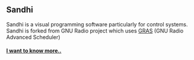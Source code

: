 Sandhi
----

Sandhi is a visual programming software particularly for control systems. Sandhi is forked from GNU Radio project which uses [GRAS](https://github.com/guruofquality/gras/wiki) (GNU Radio Advanced Scheduler)

#### [I want to know more..](https://github.com/gnu-sandhi/docs)


